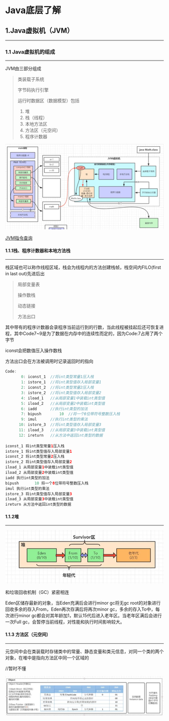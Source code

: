 # Java底层了解

## 1.Java虚拟机（JVM）

---

### 1.1 Java虚拟机的组成

----

JVM由三部分组成

> 类装载子系统
>
> 字节码执行引擎
>
> 运行时数据区（数据模型）包括
> 1. 堆
> 2. 栈（线程）
> 3. 本地方法区
> 4. 方法区（元空间）
> 5. 程序计数器

![JVM](./assets/SharedScreenshot01.jpg)

[JVM指令查询](https://www.cnblogs.com/lsy131479/p/11201241.html)

#### 1.1.1栈、程序计数器和本地方法栈

---

栈区域也可以称作线程区域，栈会为线程内的方法创建栈帧，栈空间内FILO(first in last out)先进后出

> 局部变量表
>
> 操作数栈
>
> 动态链接
>
> 方法出口

其中带有的程序计数器会录程序当前运行到的行数，当此线程被挂起后还可恢复进程，其中Code7~9是为了数据在内存中的连续性而定的，因为Code:7占用了两个字节

iconst会把数值压入操作数栈

方法出口会在方法被调用时记录返回时的指向

```java
Code:
       0: iconst_1	//将int类型常量1压入栈
       1: istore_1	//将int类型值存入局部变量1
       2: iconst_2	//将int类型常量2压入栈
       3: istore_2	//将int类型值存入局部变量2
       4: iload_1	//从局部变量1中装载int类型值
       5: iload_2	//从局部变量2中装载int类型值
       6: iadd		//执行int类型的加法
       7: bipush        10	//将一个8位带符号整数压入栈
       9: imul		//执行int类型的乘法
      10: istore_3	//将int类型值存入局部变量3
      11: iload_3	//从局部变量3中装载int类型值
      12: ireturn	//从方法中返回int类型的数据
          
iconst_1 将int类型常量1压入栈
istore_1 将int类型值存入局部变量1
iconst_2 将int类型常量2压入栈
istore_2 将int类型值存入局部变量2
iload_1 从局部变量1中装载int类型值
iload_2 从局部变量2中装载int类型值
iadd 执行int类型的加法
bipush       10 将一个8位带符号整数压入栈
imul 执行int类型的乘法
istore_3 将int类型值存入局部变量3
iload_3 从局部变量3中装载int类型值
ireturn 从方法中返回int类型的数据
```



#### 1.1.2堆

---

![堆](./assets/SharedScreenshot02.jpg)

和垃圾回收机制（GC）紧密相连

Eden区储存最新的对象，当Eden充满后会进行minor gc将无gc root的对象进行回收多余的存入From，Eden再次存满后将再次minor gc，多余的存入To中，每次进行minor gc都会对其年龄加1，默认15代后进入老年区。当老年区满后会进行一次Full gc，会暂停当前线程，对性能和执行时间影响较大。



#### 1.1.3  方法区（元空间）

---

元空间中会在类装载时存储类中的常量、静态变量和类元信息，对同一个类的两个对象，在堆中是指向方法区中同一个区域的

//暂时不懂

![类元信息](./assets/SharedScreenshot03.jpg)
